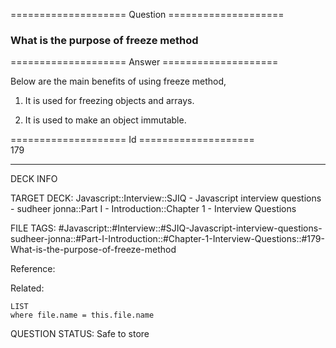 ==================== Question ====================  

### What is the purpose of freeze method  

==================== Answer ====================  

Below are the main benefits of using freeze method,

1. It is used for freezing objects and arrays.

2. It is used to make an object immutable.

==================== Id ====================  
179

---

DECK INFO

TARGET DECK: Javascript::Interview::SJIQ - Javascript interview questions - sudheer jonna::Part I - Introduction::Chapter 1 - Interview Questions

FILE TAGS: #Javascript::#Interview::#SJIQ-Javascript-interview-questions-sudheer-jonna::#Part-I-Introduction::#Chapter-1-Interview-Questions::#179-What-is-the-purpose-of-freeze-method

Reference:

Related:

```dataview
LIST
where file.name = this.file.name
```

QUESTION STATUS: Safe to store
